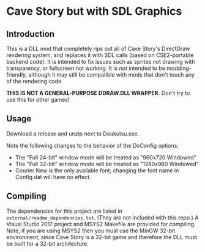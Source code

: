 # Cave Story but with SDL Graphics

## Introduction
This is a DLL mod that completely rips out all of Cave Story's DirectDraw rendering system,
and replaces it with SDL calls (based on CSE2-portable backend code).
It is intended to fix issues such as sprites not drawing with transparency, or fullscreen
not working. It is *not* intended to be modding-friendly, although it may still be
compatible with mods that don't touch any of the rendering code.

**THIS IS NOT A GENERAL-PURPOSE DDRAW.DLL WRAPPER.** Don't try to use this for other games!

## Usage
Download a release and unzip next to Doukutsu.exe.

Note the following changes to the behavior of the DoConfig options:
* The "Full 24-bit" window mode will be treated as "960x720 Windowed"
* The "Full 32-bit" window mode will be treated as "1280x960 Windowed"
* Courier New is the only available font; changing the font name in Config.dat will have no effect.

## Compiling
The dependencies for this project are listed in `external/readme_dependencies.txt`.
(They are not included with this repo.)
A Visual Studio 2017 project and MSYS2 Makefile are provided for compiling. Note, if you
are using MSYS2 then you must use the MinGW 32-bit environment, since Cave Story is a
32-bit game and therefore the DLL must be built for a 32-bit architecture.
